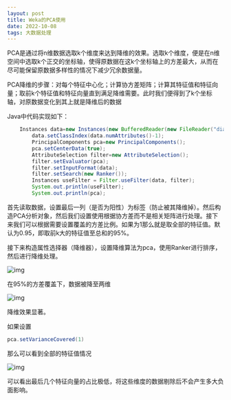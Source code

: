 ```yaml
---
layout: post
title: Weka的PCA使用
date: 2022-10-08
tags: 大数据处理
---
```


PCA是通过将n维数据选取k个维度来达到降维的效果。选取k个维度，便是在n维空间中选取k个正交的坐标轴，使得原数据在这k个坐标轴上的方差最大，从而在尽可能保留原数据多样性的情况下减少冗余数据量。

PCA降维的步骤：对每个特征中心化；计算协方差矩阵；计算其特征值和特征向量；取前k个特征值和特征向量直到满足降维需要。此时我们便得到了k个坐标轴，对原数据变化到其上就是降维后的数据

Java中代码实现如下：

```java
	Instances data=new Instances(new BufferedReader(new FileReader("diabetes.arff")));
        data.setClassIndex(data.numAttributes()-1);
        PrincipalComponents pca=new PrincipalComponents();
        pca.setCenterData(true);
        AttributeSelection filter=new AttributeSelection();
        filter.setEvaluator(pca);
        filter.setInputFormat(data);
        filter.setSearch(new Ranker());
        Instances useFilter = Filter.useFilter(data, filter);
        System.out.println(useFilter);
        System.out.println(pca);
```

首先读取数据，设置最后一列（是否为阳性）为标签（防止被其降维掉）。然后构造PCA分析对象，然后我们设置使用根据协方差而不是相关矩阵进行处理。接下来我们可以根据需要设置覆盖的方差比例。如果为1那么就是取全部的特征值。默认为0.95，即取前k大的特征值至总和的95%。

接下来构造属性选择器（降维器），设置降维算法为pca，使用Ranker进行排序，然后进行降维处理。

![img](https://newtank1.github.io/assets/images/clip_image001.png)

在95%的方差覆盖下，数据被降至两维

![img](https://newtank1.github.io/assets/images/clip_image002.png)

降维效果显著。

如果设置

```java
pca.setVarianceCovered(1)
```

那么可以看到全部的特征值情况

![img](https://newtank1.github.io/assets/images/clip_image003.png)

可以看出最后几个特征向量的占比极低，将这些维度的数据剔除后不会产生多大负面影响。

